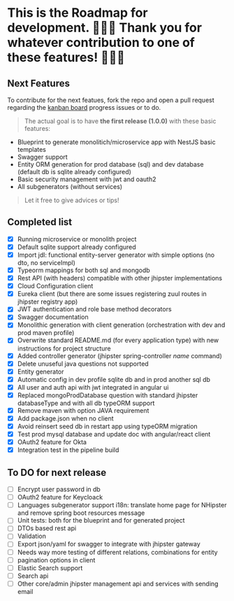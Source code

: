 # This is the Roadmap for development. 🎉🎉🎉 Thank you for whatever contribution to one of these features! 🎉🎉🎉

## Next Features
To contribute for the next featues, fork the repo and open a pull request regarding the [kanban board](https://github.com/jhipster/generator-jhipster-nodejs/projects/1?fullscreen=true) progress issues or to do. 

> The actual goal is to have **the first release (1.0.0)** with these basic features:

* Blueprint to generate monolitich/microservice app with NestJS basic templates
* Swagger support
* Entity ORM generation for prod database (sql) and dev database (default db is sqlite already configured)
* Basic security management with jwt and oauth2
* All subgenerators (without services)

> Let it free to give advices or tips!

## Completed list

- [x] Running microservice or monolith project
- [x] Default sqlite support already configured
- [x] Import jdl: functional entity-server generator with simple options (no dto, no serviceImpl)
- [x] Typeorm mappings for both sql and mongodb 
- [x] Rest API (with headers) compatible with other jhipster implementations
- [x] Cloud Configuration client
- [x] Eureka client (but there are some issues registering zuul routes in jhipster registry app)
- [x] JWT authentication and role base method decorators
- [x] Swagger documentation
- [x] Monolithic generation with client generation (orchestration with dev and prod maven profile)
- [x] Overwrite standard README.md (for every application type) with new instructions for project structure
- [x] Added controller generator (jhipster spring-controller _name_ command)
- [x] Delete unuseful java questions not supported 
- [x] Entity generator
- [x] Automatic config in dev profile sqlite db and in prod another sql db
- [x] All user and auth api with jwt integrated in angular ui
- [x] Replaced mongoProdDatabase question with standard jhipster databaseType and with all db typeORM support
- [x] Remove maven with option JAVA requirement
- [x] Add package.json when no client
- [x] Avoid reinsert seed db in restart app using typeORM migration
- [x] Test prod mysql database and update doc with angular/react client
- [x] OAuth2 feature for Okta
- [x] Integration test in the pipeline build

## To DO for next release

- [ ] Encrypt user password in db
- [ ] OAuth2 feature for Keycloack
- [ ] Languages subgenerator support i18n: translate home page for NHipster and remove spring boot resources message 
- [ ] Unit tests: both for the blueprint and for generated project
- [ ] DTOs based rest api
- [ ] Validation
- [ ] Export json/yaml for swagger to integrate with jhipster gateway
- [ ] Needs way more testing of different relations, combinations for entity
- [ ] pagination options in client
- [ ] Elastic Search support
- [ ] Search api
- [ ] Other core/admin jhipster management api and services with sending email
